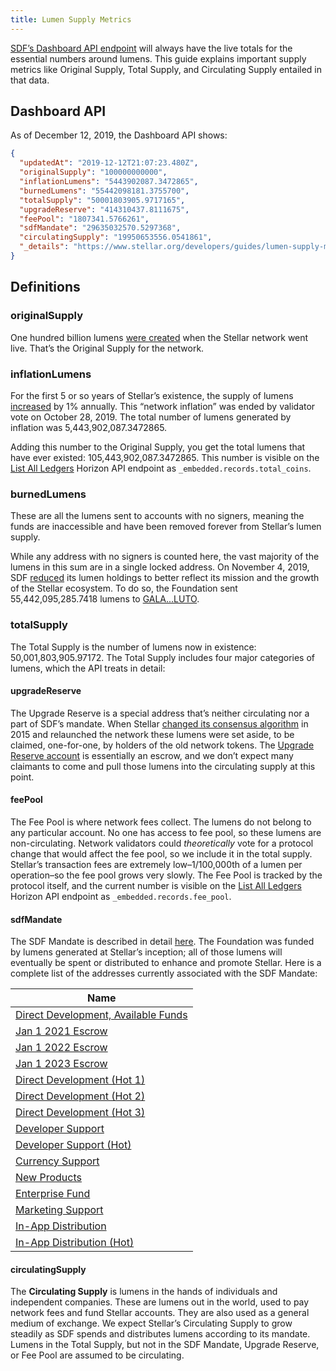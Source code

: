 ```yaml
---
title: Lumen Supply Metrics
---
```


[SDF’s Dashboard API endpoint](https://dashboard.stellar.org/api/v2/lumens) will always have the live totals for the essential numbers around lumens. This guide explains important supply metrics like Original Supply, Total Supply, and Circulating Supply entailed in that data. 

## Dashboard API

As of December 12, 2019, the Dashboard API shows:

```json
{
  "updatedAt": "2019-12-12T21:07:23.480Z",
  "originalSupply": "100000000000",
  "inflationLumens": "5443902087.3472865",
  "burnedLumens": "55442098181.3755700",
  "totalSupply": "50001803905.9717165",
  "upgradeReserve": "414310437.8111675",
  "feePool": "1807341.5766261",
  "sdfMandate": "29635032570.5297368",
  "circulatingSupply": "19950653556.0541861",
  "_details": "https://www.stellar.org/developers/guides/lumen-supply-metrics.html"
}
```

## Definitions

### originalSupply
One hundred billion lumens [were created](https://stellar.expert/explorer/public/ledger/2) when the Stellar network went live. That’s the Original Supply for the network.

### inflationLumens
For the first 5 or so years of Stellar’s existence, the supply of lumens [increased](https://www.stellar.org/developers/guides/concepts/inflation.html) by 1% annually. This “network inflation” was ended by validator vote on October 28, 2019. The total number of lumens generated by inflation was 5,443,902,087.3472865. 

Adding this number to the Original Supply, you get the total lumens that have ever existed: 105,443,902,087.3472865. This number is visible on the [List All Ledgers](https://horizon.stellar.org/ledgers?order=desc) Horizon API endpoint as `_embedded.records.total_coins`.

### burnedLumens
These are all the lumens sent to accounts with no signers, meaning the funds are inaccessible and have been removed forever from Stellar’s lumen supply.

While any address with no signers is counted here, the vast majority of the lumens in this sum are in a single locked address. On November 4, 2019, SDF [reduced](https://www.stellar.org/blog/sdfs-next-steps/) its lumen holdings to better reflect its mission and the growth of the Stellar ecosystem. To do so, the Foundation sent 55,442,095,285.7418 lumens to [GALA...LUTO](https://stellar.expert/explorer/public/account/GALAXYVOIDAOPZTDLHILAJQKCVVFMD4IKLXLSZV5YHO7VY74IWZILUTO).

### totalSupply
The Total Supply is the number of lumens now in existence: 50,001,803,905.97172. The Total Supply includes four major categories of lumens, which the API treats in detail:

#### upgradeReserve
The Upgrade Reserve is a special address that’s neither circulating nor a part of SDF’s mandate. When Stellar [changed its consensus algorithm](https://www.stellar.org/blog/upgraded-network-is-here/) in 2015 and relaunched the network these lumens were set aside, to be claimed, one-for-one, by holders of the old network tokens. The [Upgrade Reserve account](https://stellar.expert/explorer/public/account/GBEZOC5U4TVH7ZY5N3FLYHTCZSI6VFGTULG7PBITLF5ZEBPJXFT46YZM) is essentially an escrow, and we don’t expect many claimants to come and pull those lumens into the circulating supply at this point.

#### feePool
The Fee Pool is where network fees collect.  The lumens do not belong to any particular account.  No one has access to fee pool, so these lumens are non-circulating.  Network validators could _theoretically_ vote for a protocol change that would affect the fee pool, so we include it in the total supply. Stellar’s transaction fees are extremely low–1/100,000th of a lumen per operation–so the fee pool grows very slowly. The Fee Pool is tracked by the protocol itself, and the current number is visible on the [List All Ledgers](https://horizon.stellar.org/ledgers?order=desc) Horizon API endpoint as `_embedded.records.fee_pool`.

#### sdfMandate
The SDF Mandate is described in detail [here](https://www.stellar.org/foundation/mandate). The Foundation was funded by lumens generated at Stellar’s inception; all of those lumens will eventually be spent or distributed to enhance and promote Stellar. Here is a complete list of the addresses currently associated with the SDF Mandate:

|**Name**|
|--- |
|[Direct Development, Available Funds](https://stellar.expert/explorer/public/account/GB6NVEN5HSUBKMYCE5ZOWSK5K23TBWRUQLZY3KNMXUZ3AQ2ESC4MY4AQ)|
|[Jan 1 2021 Escrow](https://stellar.expert/explorer/public/account/GBA6XT7YBQOERXT656T74LYUVJ6MEIOC5EUETGAQNHQHEPUFPKCW5GYM)|
|[Jan 1 2022 Escrow](https://stellar.expert/explorer/public/account/GD2D6JG6D3V52ZMPIYSVHYFKVNIMXGYVLYJQ3HYHG5YDPGJ3DCRGPLTP)|
|[Jan 1 2023 Escrow](https://stellar.expert/explorer/public/account/GA2VRL65L3ZFEDDJ357RGI3MAOKPJZ2Z3IJTPSC24I4KDTNFSVEQURRA)|
|[Direct Development (Hot 1)](https://stellar.expert/explorer/public/account/GCEZYB47RSSSR6RMHQDTBWL4L6RY5CY2SPJU3QHP3YPB6ALPVRLPN7OQ)|
|[Direct Development (Hot 2)](https://stellar.expert/explorer/public/account/GATL3ETTZ3XDGFXX2ELPIKCZL7S5D2HY3VK4T7LRPD6DW5JOLAEZSZBA)|
|[Direct Development (Hot 3)](https://stellar.expert/explorer/public/account/GCVLWV5B3L3YE6DSCCMHLCK7QIB365NYOLQLW3ZKHI5XINNMRLJ6YHVX)|
|[Developer Support](https://stellar.expert/explorer/public/account/GCVJDBALC2RQFLD2HYGQGWNFZBCOD2CPOTN3LE7FWRZ44H2WRAVZLFCU)|
|[Developer Support (Hot)](https://stellar.expert/explorer/public/account/GCKJZ2YVECFGLUDJ5T7NZMJPPWERBNYHCXT2MZPXKELFHUSYQR5TVHJQ)|
|[Currency Support](https://stellar.expert/explorer/public/account/GAMGGUQKKJ637ILVDOSCT5X7HYSZDUPGXSUW67B2UKMG2HEN5TPWN3LQ)|
|[New Products](https://stellar.expert/explorer/public/account/GCPWKVQNLDPD4RNP5CAXME4BEDTKSSYRR4MMEL4KG65NEGCOGNJW7QI2)|
|[Enterprise Fund](https://stellar.expert/explorer/public/account/GDUY7J7A33TQWOSOQGDO776GGLM3UQERL4J3SPT56F6YS4ID7MLDERI4)|
|[Marketing Support](https://stellar.expert/explorer/public/account/GBEVKAYIPWC5AQT6D4N7FC3XGKRRBMPCAMTO3QZWMHHACLHTMAHAM2TP)|
|[In-App Distribution](https://stellar.expert/explorer/public/account/GDKIJJIKXLOM2NRMPNQZUUYK24ZPVFC6426GZAEP3KUK6KEJLACCWNMX)|
|[In-App Distribution (Hot)](https://stellar.expert/explorer/public/account/GAX3BRBNB5WTJ2GNEFFH7A4CZKT2FORYABDDBZR5FIIT3P7FLS2EFOZZ)|

#### circulatingSupply
The **Circulating Supply** is lumens in the hands of individuals and independent companies. These are lumens out in the world, used to pay network fees and fund Stellar accounts. They are also used as a general medium of exchange. We expect Stellar’s Circulating Supply to grow steadily as SDF spends and distributes lumens according to its mandate. Lumens in the Total Supply, but not in the SDF Mandate, Upgrade Reserve, or Fee Pool are assumed to be circulating.
